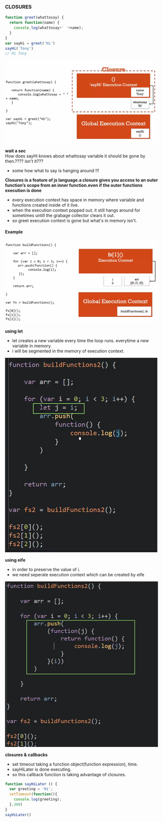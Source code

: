 ### CLOSURES

```js
function greet(whattosay) {
  return function(name) {
    console.log(whattosay+' '+name);
  }
}
var sayHi = greet('Hi')
sayHi('Tony')
// Hi Tony
```

![image](closures_1.png)

**wait a sec** \
How does sayHi knows about whattosay variable it should be gone by then.???? isn't it???
+ some how what to say is hanging around !!!

**Closures is a feature of js language.a closure gives you access to an outer function’s scope from an inner function.even if the outer functions execution is done**
+ every execution context has space in memory where variable and functions created inside of it live.
+ when the execution context popped out. it still hangs around for sometimes untill the grabage collector clears it out.
+ so greet execution context is gone but what's in memory isn't. 

#### Example

![image](closures_2.png)

**using let**
+ let creates a new variable every time the loop runs. everytime a new variable in memory.
+ i will be segmented in the memory of execution context.


![image](closures_3.png)

**using eife**
+ in order to preserve the value of i.
+ we need seperate execution context which can be created by eife

![image](closures_4.png)

**closures & callbacks**

+ set timeout taking a function object(function expression), time.
+ sayHiLater is done executing.
+ so this callback function is taking advantage of closures.

```js
function sayHiLater () {
  var greeting = 'Hi';
  setTimeout(function(){
  	console.log(greeting);
  },300)
}
sayHiLater()
```
